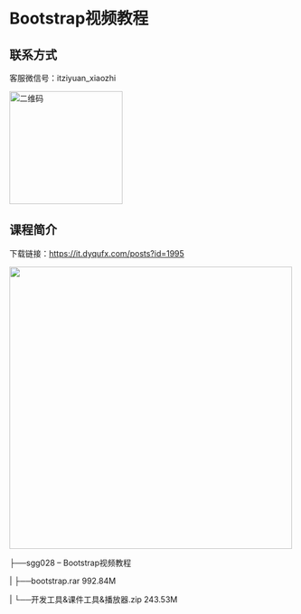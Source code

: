 # Bootstrap视频教程

## 联系方式

客服微信号：itziyuan_xiaozhi

<img src="https://ziyuanyun.oss-cn-guangzhou.aliyuncs.com/common/20240614073449/666b82192834a.jpg" width="200" height="200" alt="二维码">

## 课程简介

下载链接：https://it.dyqufx.com/posts?id=1995

<img src="https://ziyuanyun.oss-cn-guangzhou.aliyuncs.com/yun/20240515183623/664490274f2a9.jpg" width="500" alt="">

  ├──sgg028 &#8211; Bootstrap视频教程

 | ├──bootstrap.rar 992.84M

 | └──开发工具&amp;课件工具&amp;播放器.zip 243.53M

  